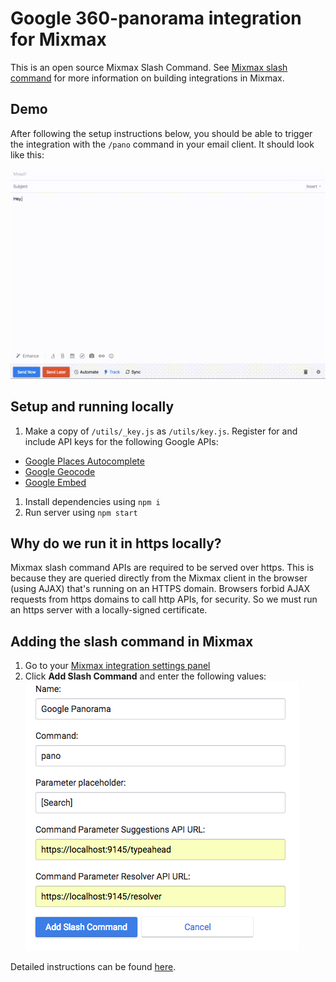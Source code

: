 # Google 360-panorama integration for Mixmax
This is an open source Mixmax Slash Command. See [Mixmax slash command](http://developer.mixmax.com/docs/overview-slash-commands#tutorial-building-mygiphy) for more information on building integrations in Mixmax.

## Demo
After following the setup instructions below, you should be able to trigger the integration with the `/pano` command in your email client. It should look like this:

![Screencast](resources/screencast.gif)

## Setup and running locally
1. Make a copy of `/utils/_key.js` as `/utils/key.js`. Register for and include API keys for the following Google APIs:
  - [Google Places Autocomplete](https://developers.google.com/places/web-service/autocomplete)
  - [Google Geocode](https://developers.google.com/maps/documentation/geocoding/start)
  - [Google Embed](https://developers.google.com/maps/documentation/embed/guide)
1. Install dependencies using `npm i`
1. Run server using `npm start`

## Why do we run it in https locally?
Mixmax slash command APIs are required to be served over https. This is because they are queried directly from the Mixmax client in the browser (using AJAX) that's running on an HTTPS domain. Browsers forbid AJAX requests from https domains to call http APIs, for security. So we must run an https server with a locally-signed certificate.

## Adding the slash command in Mixmax
1. Go to your [Mixmax integration settings panel](https://app.mixmax.com/dashboard/settings/integrations)
1. Click **Add Slash Command** and enter the following values:
  ![Mixmax slash command](resources/slash_command.png)

Detailed instructions can be found [here](https://mixmax.com/blog/giphy-slash-command).
